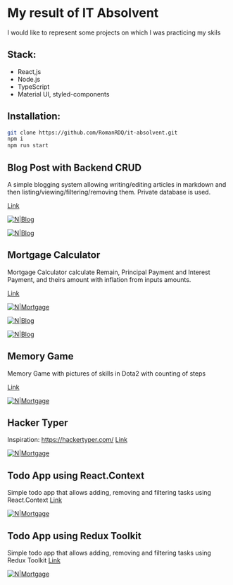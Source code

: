 # My result of IT Absolvent
I would like to represent some projects on which I was practicing my skils
##  Stack:
- React,js
- Node.js
- TypeScript
- Material UI, styled-components


## Installation:
```sh
git clone https://github.com/RomanRDQ/it-absolvent.git
npm i
npm run start
```

## Blog Post with Backend CRUD
A simple blogging system allowing writing/editing articles in markdown and then listing/viewing/filtering/removing them. Private database is used.

[Link](http://rudakevych.site/blog/*)

[![N|Blog](https://github.com/RomanRDQ/it-absolvent/blob/master/src/assets/img/md/blog/blog1.png?raw=true)](https://github.com/RomanRDQ/it-absolvent/blob/master/src/assets/img/md/blog/blog1.png?raw=true)

[![N|Blog](https://github.com/RomanRDQ/it-absolvent/blob/master/src/assets/img/md/blog/blog2.png?raw=true)](https://github.com/RomanRDQ/it-absolvent/blob/master/src/assets/img/md/blog/blog2.png?raw=true)

## Mortgage Calculator
Mortgage Calculator calculate Remain, Principal Payment and Interest Payment, and theirs amount with inflation from inputs amounts.

[Link](https://github.com/RomanRDQ/it-absolvent/tree/master/src/routes/MortgageCalculator)

[![N|Mortgage](https://github.com/RomanRDQ/it-absolvent/blob/master/src/assets/img/md/mortgage/mortgage1.png?raw=true)](https://github.com/RomanRDQ/it-absolvent/blob/master/src/assets/img/md/mortgage/mortgage1.png?raw=true)

[![N|Blog](https://github.com/RomanRDQ/it-absolvent/blob/master/src/assets/img/md/mortgage/mortgage2.png?raw=true)](https://github.com/RomanRDQ/it-absolvent/blob/master/src/assets/img/md/mortgage/mortgage2.png?raw=true)

[![N|Blog](https://github.com/RomanRDQ/it-absolvent/blob/master/src/assets/img/md/mortgage/mortgage3.png?raw=true)](https://github.com/RomanRDQ/it-absolvent/blob/master/src/assets/img/md/mortgage/mortgage3.png?raw=true)

## Memory Game
Memory Game with pictures of skills in Dota2 with counting of steps

[Link](https://github.com/RomanRDQ/it-absolvent/tree/master/src/routes/MemoryGame)

[![N|Mortgage](https://github.com/RomanRDQ/it-absolvent/blob/master/src/assets/img/md/memorygame/memorygame.png?raw=true)](https://github.com/RomanRDQ/it-absolvent/blob/master/src/assets/img/md/memorygame/memorygame.png?raw=true)

## Hacker Typer
Inspiration: https://hackertyper.com/
[Link](https://github.com/RomanRDQ/it-absolvent/tree/master/src/routes/HackerTyper)

[![N|Mortgage](https://github.com/RomanRDQ/it-absolvent/blob/master/src/assets/img/hackertyper.png?raw=true)](https://github.com/RomanRDQ/it-absolvent/blob/master/src/assets/img/hackertyper.png?raw=true)

## Todo App using React.Context
Simple todo app that allows adding, removing and filtering tasks using React.Context
[Link](https://github.com/RomanRDQ/it-absolvent/tree/master/src/routes/TodoListApp)

[![N|Mortgage](https://github.com/RomanRDQ/it-absolvent/blob/master/src/assets/img/md/todolist/todolist.png?raw=true)](https://github.com/RomanRDQ/it-absolvent/blob/master/src/assets/img/md/todolist/todolist.png?raw=true)

## Todo App using Redux Toolkit
Simple todo app that allows adding, removing and filtering tasks using Redux Toolkit
[Link](https://github.com/RomanRDQ/it-absolvent/tree/master/src/routes/TodoRedux)

[![N|Mortgage](https://github.com/RomanRDQ/it-absolvent/blob/master/src/assets/img/md/todolist/todolist.png?raw=true)](https://github.com/RomanRDQ/it-absolvent/blob/master/src/assets/img/md/todolist/todolist.png?raw=true)

